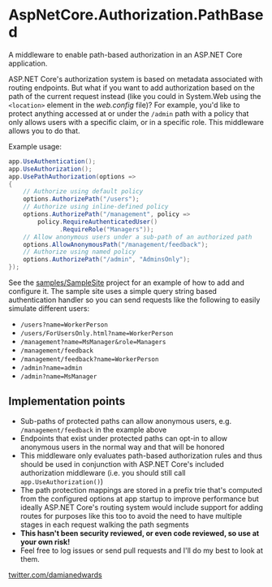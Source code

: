 # AspNetCore.Authorization.PathBased

A middleware to enable path-based authorization in an ASP.NET Core application.

ASP.NET Core's authorization system is based on metadata associated with routing endpoints. But what if you want to add authorization based on the path of the current request instead (like you could in System.Web using the `<location>` element in the *web.config* file)? For example, you'd like to protect anything accessed at or under the `/admin` path with a policy that only allows users with a specific claim, or in a specific role. This middleware allows you to do that.

Example usage:

```csharp
app.UseAuthentication();
app.UseAuthorization();
app.UsePathAuthorization(options =>
{
    // Authorize using default policy
    options.AuthorizePath("/users");
    // Authorize using inline-defined policy
    options.AuthorizePath("/management", policy =>
        policy.RequireAuthenticatedUser()
              .RequireRole("Managers"));
    // Allow anonymous users under a sub-path of an authorized path
    options.AllowAnonymousPath("/management/feedback");
    // Authorize using named policy
    options.AuthorizePath("/admin", "AdminsOnly");
});
```

See the [samples/SampleSite](samples/SampleSite) project for an example of how to add and configure it. The sample site uses a simple query string based authentication handler so you can send requests like the following to easily simulate different users:

- `/users?name=WorkerPerson`
- `/users/ForUsersOnly.html?name=WorkerPerson`
- `/management?name=MsManager&role=Managers`
- `/management/feedback`
- `/management/feedback?name=WorkerPerson`
- `/admin?name=admin`
- `/admin?name=MsManager`

## Implementation points

- Sub-paths of protected paths can allow anonymous users, e.g. `/management/feedback` in the example above
- Endpoints that exist under protected paths can opt-in to allow anonymous users in the normal way and that will be honored
- This middleware only evaluates path-based authorization rules and thus should be used in conjunction with ASP.NET Core's included authorization middleware (i.e. you should still call `app.UseAuthorization()`)
- The path protection mappings are stored in a prefix trie that's computed from the configured options at app startup to improve performance but ideally ASP.NET Core's routing system would include support for adding routes for purposes like this too to avoid the need to have multiple stages in each request walking the path segments
- **This hasn't been security reviewed, or even code reviewed, so use at your own risk!**
- Feel free to log issues or send pull requests and I'll do my best to look at them.

[twitter.com/damianedwards](https://twitter.com/damianedwards)
